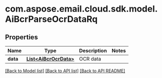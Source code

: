 
# com.aspose.email.cloud.sdk.model.AiBcrParseOcrDataRq

## Properties
Name | Type | Description | Notes
------------ | ------------- | ------------- | -------------
**data** | [**List&lt;AiBcrOcrData&gt;**](AiBcrOcrData.md) | OCR data              | 


[[Back to Model list]](README.md#documentation-for-models) [[Back to API list]](README.md#documentation-for-api-endpoints) [[Back to API README]](README.md)

